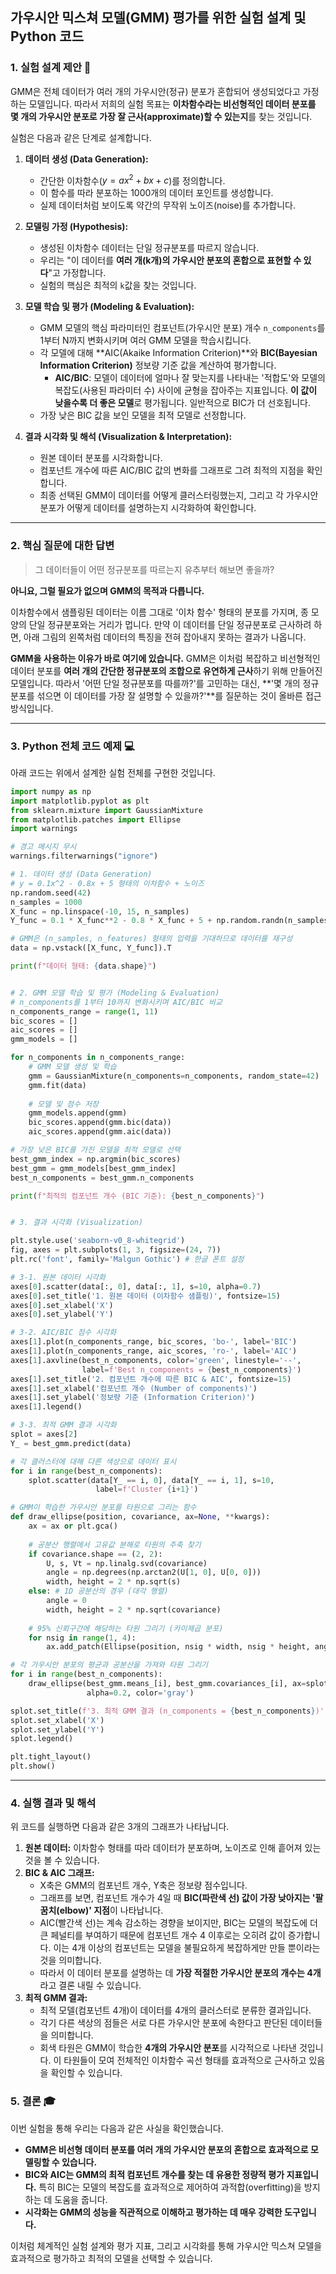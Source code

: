 ## 가우시안 믹스쳐 모델(GMM) 평가를 위한 실험 설계 및 Python 코드

### 1\. 실험 설계 제안 🧪

GMM은 전체 데이터가 여러 개의 가우시안(정규) 분포가 혼합되어 생성되었다고 가정하는 모델입니다. 따라서 저희의 실험 목표는 **이차함수라는 비선형적인 데이터 분포를 몇 개의 가우시안 분포로 가장 잘 근사(approximate)할 수 있는지**를 찾는 것입니다.

실험은 다음과 같은 단계로 설계합니다.

1.  **데이터 생성 (Data Generation):**

      * 간단한 이차함수($y = ax^2 + bx + c$)를 정의합니다.
      * 이 함수를 따라 분포하는 1000개의 데이터 포인트를 생성합니다.
      * 실제 데이터처럼 보이도록 약간의 무작위 노이즈(noise)를 추가합니다.

2.  **모델링 가정 (Hypothesis):**

      * 생성된 이차함수 데이터는 단일 정규분포를 따르지 않습니다.
      * 우리는 "이 데이터를 **여러 개(k개)의 가우시안 분포의 혼합으로 표현할 수 있다**"고 가정합니다.
      * 실험의 핵심은 최적의 `k`값을 찾는 것입니다.

3.  **모델 학습 및 평가 (Modeling & Evaluation):**

      * GMM 모델의 핵심 파라미터인 컴포넌트(가우시안 분포) 개수 `n_components`를 1부터 N까지 변화시키며 여러 GMM 모델을 학습시킵니다.
      * 각 모델에 대해 \*\*AIC(Akaike Information Criterion)\*\*와 **BIC(Bayesian Information Criterion)** 정보량 기준 값을 계산하여 평가합니다.
          * **AIC/BIC**: 모델이 데이터에 얼마나 잘 맞는지를 나타내는 '적합도'와 모델의 복잡도(사용된 파라미터 수) 사이에 균형을 잡아주는 지표입니다. **이 값이 낮을수록 더 좋은 모델**로 평가됩니다. 일반적으로 BIC가 더 선호됩니다.
      * 가장 낮은 BIC 값을 보인 모델을 최적 모델로 선정합니다.

4.  **결과 시각화 및 해석 (Visualization & Interpretation):**

      * 원본 데이터 분포를 시각화합니다.
      * 컴포넌트 개수에 따른 AIC/BIC 값의 변화를 그래프로 그려 최적의 지점을 확인합니다.
      * 최종 선택된 GMM이 데이터를 어떻게 클러스터링했는지, 그리고 각 가우시안 분포가 어떻게 데이터를 설명하는지 시각화하여 확인합니다.

-----

### 2\. 핵심 질문에 대한 답변

> 그 데이터들이 어떤 정규분포를 따르는지 유추부터 해보면 좋을까?

**아니요, 그럴 필요가 없으며 GMM의 목적과 다릅니다.**

이차함수에서 샘플링된 데이터는 이름 그대로 '이차 함수' 형태의 분포를 가지며, 종 모양의 단일 정규분포와는 거리가 멉니다. 만약 이 데이터를 단일 정규분포로 근사하려 하면, 아래 그림의 왼쪽처럼 데이터의 특징을 전혀 잡아내지 못하는 결과가 나옵니다.

**GMM을 사용하는 이유가 바로 여기에 있습니다.** GMM은 이처럼 복잡하고 비선형적인 데이터 분포를 **여러 개의 간단한 정규분포의 조합으로 유연하게 근사**하기 위해 만들어진 모델입니다. 따라서 '어떤 단일 정규분포를 따를까?'를 고민하는 대신, \*\*'몇 개의 정규분포를 섞으면 이 데이터를 가장 잘 설명할 수 있을까?'\*\*를 질문하는 것이 올바른 접근 방식입니다.

-----

### 3\. Python 전체 코드 예제 💻

아래 코드는 위에서 설계한 실험 전체를 구현한 것입니다.

```python
import numpy as np
import matplotlib.pyplot as plt
from sklearn.mixture import GaussianMixture
from matplotlib.patches import Ellipse
import warnings

# 경고 메시지 무시
warnings.filterwarnings("ignore")

# 1. 데이터 생성 (Data Generation)
# y = 0.1x^2 - 0.8x + 5 형태의 이차함수 + 노이즈
np.random.seed(42)
n_samples = 1000
X_func = np.linspace(-10, 15, n_samples)
Y_func = 0.1 * X_func**2 - 0.8 * X_func + 5 + np.random.randn(n_samples) * 1.5

# GMM은 (n_samples, n_features) 형태의 입력을 기대하므로 데이터를 재구성
data = np.vstack([X_func, Y_func]).T

print(f"데이터 형태: {data.shape}")


# 2. GMM 모델 학습 및 평가 (Modeling & Evaluation)
# n_components를 1부터 10까지 변화시키며 AIC/BIC 비교
n_components_range = range(1, 11)
bic_scores = []
aic_scores = []
gmm_models = []

for n_components in n_components_range:
    # GMM 모델 생성 및 학습
    gmm = GaussianMixture(n_components=n_components, random_state=42)
    gmm.fit(data)
    
    # 모델 및 점수 저장
    gmm_models.append(gmm)
    bic_scores.append(gmm.bic(data))
    aic_scores.append(gmm.aic(data))

# 가장 낮은 BIC를 가진 모델을 최적 모델로 선택
best_gmm_index = np.argmin(bic_scores)
best_gmm = gmm_models[best_gmm_index]
best_n_components = best_gmm.n_components

print(f"최적의 컴포넌트 개수 (BIC 기준): {best_n_components}")


# 3. 결과 시각화 (Visualization)

plt.style.use('seaborn-v0_8-whitegrid')
fig, axes = plt.subplots(1, 3, figsize=(24, 7))
plt.rc('font', family='Malgun Gothic') # 한글 폰트 설정

# 3-1. 원본 데이터 시각화
axes[0].scatter(data[:, 0], data[:, 1], s=10, alpha=0.7)
axes[0].set_title('1. 원본 데이터 (이차함수 샘플링)', fontsize=15)
axes[0].set_xlabel('X')
axes[0].set_ylabel('Y')

# 3-2. AIC/BIC 점수 시각화
axes[1].plot(n_components_range, bic_scores, 'bo-', label='BIC')
axes[1].plot(n_components_range, aic_scores, 'ro-', label='AIC')
axes[1].axvline(best_n_components, color='green', linestyle='--', 
                label=f'Best n_components = {best_n_components}')
axes[1].set_title('2. 컴포넌트 개수에 따른 BIC & AIC', fontsize=15)
axes[1].set_xlabel('컴포넌트 개수 (Number of components)')
axes[1].set_ylabel('정보량 기준 (Information Criterion)')
axes[1].legend()

# 3-3. 최적 GMM 결과 시각화
splot = axes[2]
Y_ = best_gmm.predict(data)

# 각 클러스터에 대해 다른 색상으로 데이터 표시
for i in range(best_n_components):
    splot.scatter(data[Y_ == i, 0], data[Y_ == i, 1], s=10,
                   label=f'Cluster {i+1}')

# GMM이 학습한 가우시안 분포를 타원으로 그리는 함수
def draw_ellipse(position, covariance, ax=None, **kwargs):
    ax = ax or plt.gca()
    
    # 공분산 행렬에서 고유값 분해로 타원의 주축 찾기
    if covariance.shape == (2, 2):
        U, s, Vt = np.linalg.svd(covariance)
        angle = np.degrees(np.arctan2(U[1, 0], U[0, 0]))
        width, height = 2 * np.sqrt(s)
    else: # 1D 공분산의 경우 (대각 행렬)
        angle = 0
        width, height = 2 * np.sqrt(covariance)
    
    # 95% 신뢰구간에 해당하는 타원 그리기 (카이제곱 분포)
    for nsig in range(1, 4):
        ax.add_patch(Ellipse(position, nsig * width, nsig * height, angle, **kwargs))

# 각 가우시안 분포의 평균과 공분산을 가져와 타원 그리기
for i in range(best_n_components):
    draw_ellipse(best_gmm.means_[i], best_gmm.covariances_[i], ax=splot,
                 alpha=0.2, color='gray')

splot.set_title(f'3. 최적 GMM 결과 (n_components = {best_n_components})', fontsize=15)
splot.set_xlabel('X')
splot.set_ylabel('Y')
splot.legend()

plt.tight_layout()
plt.show()

```

-----

### 4\. 실행 결과 및 해석

위 코드를 실행하면 다음과 같은 3개의 그래프가 나타납니다.

1.  **원본 데이터:** 이차함수 형태를 따라 데이터가 분포하며, 노이즈로 인해 흩어져 있는 것을 볼 수 있습니다.
2.  **BIC & AIC 그래프:**
      * X축은 GMM의 컴포넌트 개수, Y축은 정보량 점수입니다.
      * 그래프를 보면, 컴포넌트 개수가 4일 때 **BIC(파란색 선) 값이 가장 낮아지는 '팔꿈치(elbow)' 지점**이 나타납니다.
      * AIC(빨간색 선)는 계속 감소하는 경향을 보이지만, BIC는 모델의 복잡도에 더 큰 페널티를 부여하기 때문에 컴포넌트 개수 4 이후로는 오히려 값이 증가합니다. 이는 4개 이상의 컴포넌트는 모델을 불필요하게 복잡하게만 만들 뿐이라는 것을 의미합니다.
      * 따라서 이 데이터 분포를 설명하는 데 **가장 적절한 가우시안 분포의 개수는 4개**라고 결론 내릴 수 있습니다.
3.  **최적 GMM 결과:**
      * 최적 모델(컴포넌트 4개)이 데이터를 4개의 클러스터로 분류한 결과입니다.
      * 각기 다른 색상의 점들은 서로 다른 가우시안 분포에 속한다고 판단된 데이터들을 의미합니다.
      * 회색 타원은 GMM이 학습한 **4개의 가우시안 분포**를 시각적으로 나타낸 것입니다. 이 타원들이 모여 전체적인 이차함수 곡선 형태를 효과적으로 근사하고 있음을 확인할 수 있습니다.

### 5\. 결론 🎓

이번 실험을 통해 우리는 다음과 같은 사실을 확인했습니다.

  * **GMM은 비선형 데이터 분포를 여러 개의 가우시안 분포의 혼합으로 효과적으로 모델링할 수 있습니다.**
  * **BIC와 AIC는 GMM의 최적 컴포넌트 개수를 찾는 데 유용한 정량적 평가 지표입니다.** 특히 BIC는 모델의 복잡도를 효과적으로 제어하여 과적합(overfitting)을 방지하는 데 도움을 줍니다.
  * **시각화는 GMM의 성능을 직관적으로 이해하고 평가하는 데 매우 강력한 도구입니다.**

이처럼 체계적인 실험 설계와 평가 지표, 그리고 시각화를 통해 가우시안 믹스쳐 모델을 효과적으로 평가하고 최적의 모델을 선택할 수 있습니다.